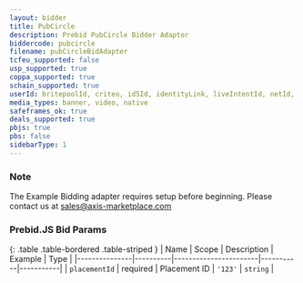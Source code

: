 ```yaml
---
layout: bidder
title: PubCircle
description: Prebid PubCircle Bidder Adaptor
biddercode: pubcircle
filename: pubCircleBidAdapter
tcfeu_supported: false
usp_supported: true
coppa_supported: true
schain_supported: true
userId: britepoolId, criteo, id5Id, identityLink, liveIntentId, netId, parrableId, pubCommonId, unifiedId, lotamePanoramaId, idx, uid2
media_types: banner, video, native
safeframes_ok: true
deals_supported: true
pbjs: true
pbs: false
sidebarType: 1
---
```


### Note

The Example Bidding adapter requires setup before beginning. Please contact us at <sales@axis-marketplace.com>

### Prebid.JS Bid Params

{: .table .table-bordered .table-striped }
| Name          | Scope    | Description           | Example   | Type      |
|---------------|----------|-----------------------|-----------|-----------|
| `placementId` | required | Placement ID          | `'123'`     | `string`  |
